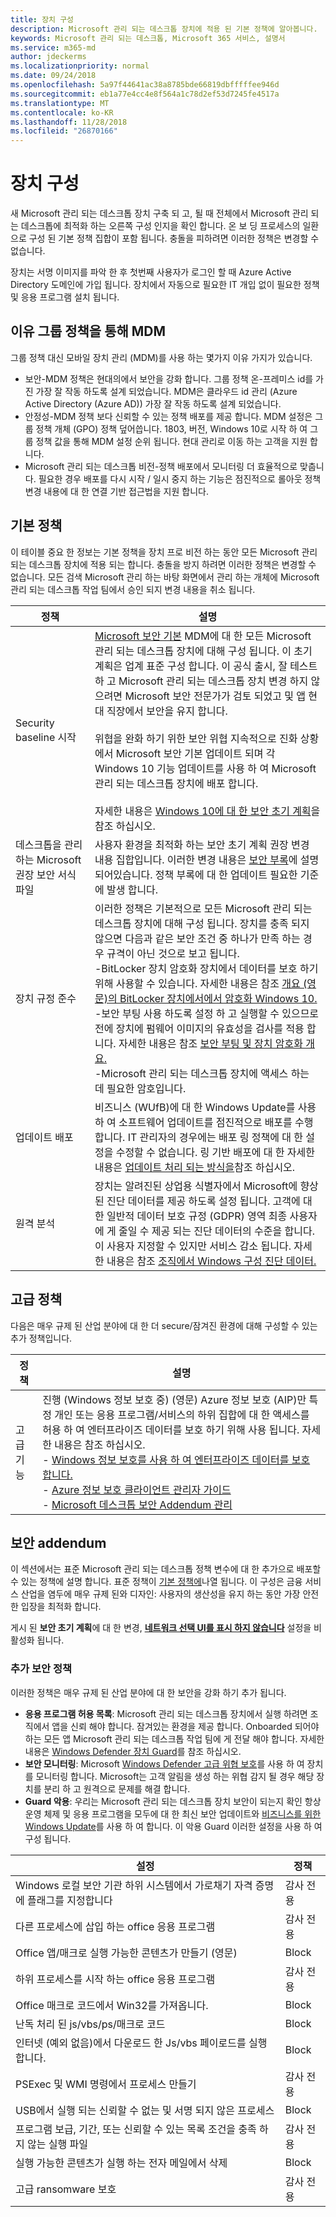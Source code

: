 ```yaml
---
title: 장치 구성
description: Microsoft 관리 되는 데스크톱 장치에 적용 된 기본 정책에 알아봅니다.
keywords: Microsoft 관리 되는 데스크톱, Microsoft 365 서비스, 설명서
ms.service: m365-md
author: jdeckerms
ms.localizationpriority: normal
ms.date: 09/24/2018
ms.openlocfilehash: 5a97f44641ac38a8785bde66819dbfffffee946d
ms.sourcegitcommit: eb1a77e4cc4e8f564a1c78d2ef53d7245fe4517a
ms.translationtype: MT
ms.contentlocale: ko-KR
ms.lasthandoff: 11/28/2018
ms.locfileid: "26870166"
---
```

# <a name="device-configuration"></a>장치 구성


<!--This topic is the target for a "Learn more" link in the Enterprise Agreement (aka.ms/dev-config); do not delete.-->

<!-- Device configuration and Security Addendum-->

새 Microsoft 관리 되는 데스크톱 장치 구축 되 고, 될 때 전체에서 Microsoft 관리 되는 데스크톱에 최적화 하는 오른쪽 구성 인지을 확인 합니다. 온 보 딩 프로세스의 일환으로 구성 된 기본 정책 집합이 포함 됩니다. 충돌을 피하려면 이러한 정책은 변경할 수 없습니다. 

장치는 서명 이미지를 파악 한 후 첫번째 사용자가 로그인 할 때 Azure Active Directory 도메인에 가입 됩니다. 장치에서 자동으로 필요한 IT 개입 없이 필요한 정책 및 응용 프로그램 설치 됩니다.

## <a name="why-mdm-over-group-policy"></a>이유 그룹 정책을 통해 MDM

그룹 정책 대신 모바일 장치 관리 (MDM)를 사용 하는 몇가지 이유 가지가 있습니다.

- 보안-MDM 정책은 현대의에서 보안을 강화 합니다. 그룹 정책 온-프레미스 id를 가진 가장 잘 작동 하도록 설계 되었습니다. MDM은 클라우드 id 관리 (Azure Active Directory (Azure AD)) 가장 잘 작동 하도록 설계 되었습니다.
- 안정성-MDM 정책 보다 신뢰할 수 있는 정책 배포를 제공 합니다. MDM 설정은 그룹 정책 개체 (GPO) 정책 덮어씁니다. 1803, 버전, Windows 10로 시작 하 여 그룹 정책 값을 통해 MDM 설정 순위 됩니다. 현대 관리로 이동 하는 고객을 지원 합니다. 
- Microsoft 관리 되는 데스크톱 비전-정책 배포에서 모니터링 더 효율적으로 맞춥니다. 필요한 경우 배포를 다시 시작 / 일시 중지 하는 기능은 점진적으로 롤아웃 정책 변경 내용에 대 한 연결 기반 접근법을 지원 합니다.

## <a name="default-policies"></a>기본 정책

이 테이블 중요 한 정보는 기본 정책을 장치 프로 비전 하는 동안 모든 Microsoft 관리 되는 데스크톱 장치에 적용 되는 합니다. 충돌을 방지 하려면 이러한 정책은 변경할 수 없습니다. 모든 검색 Microsoft 관리 하는 바탕 화면에서 관리 하는 개체에 Microsoft 관리 되는 데스크톱 작업 팀에서 승인 되지 변경 내용을 취소 됩니다.

정책 | 설명
--- | ---
Security baseline 시작 | [Microsoft 보안 기본](https://docs.microsoft.com/windows/device-security/windows-security-baselines) MDM에 대 한 모든 Microsoft 관리 되는 데스크톱 장치에 대해 구성 됩니다. 이 초기 계획은 업계 표준 구성 합니다. 이 공식 출시, 잘 테스트 하 고 Microsoft 관리 되는 데스크톱 장치 변경 하지 않으려면 Microsoft 보안 전문가가 검토 되었고 및 앱 현대 직장에서 보안을 유지 합니다.<br><br>위협을 완화 하기 위한 보안 위협 지속적으로 진화 상황에서 Microsoft 보안 기본 업데이트 되며 각 Windows 10 기능 업데이트를 사용 하 여 Microsoft 관리 되는 데스크톱 장치에 배포 합니다.<br><br>자세한 내용은 [Windows 10에 대 한 보안 초기 계획](https://blogs.technet.microsoft.com/secguide/2017/10/18/security-baseline-for-windows-10-fall-creators-update-v1709-final/)을 참조 하십시오.
데스크톱을 관리 하는 Microsoft 권장 보안 서식 파일 | 사용자 환경을 최적화 하는 보안 초기 계획 권장 변경 내용 집합입니다.  이러한 변경 내용은 [보안 부록](#security-addendum)에 설명 되어있습니다. 정책 부록에 대 한 업데이트 필요한 기준에 발생 합니다.  
장치 규정 준수 | 이러한 정책은 기본적으로 모든 Microsoft 관리 되는 데스크톱 장치에 대해 구성 됩니다. 장치를 충족 되지 않으면 다음과 같은 보안 조건 중 하나가 만족 하는 경우 규격이 아닌 것으로 보고 됩니다.<br>-BitLocker 장치 암호화 장치에서 데이터를 보호 하기 위해 사용할 수 있습니다. 자세한 내용은 참조 [개요 (영문)의 BitLocker 장치에서에서 암호화 Windows 10.](https://docs.microsoft.com/windows/security/information-protection/bitlocker/bitlocker-device-encryption-overview-windows-10)<br>-보안 부팅 사용 하도록 설정 하 고 실행할 수 있으므로 전에 장치에 펌웨어 이미지의 유효성을 검사를 적용 합니다. 자세한 내용은 참조 [보안 부팅 및 장치 암호화 개요.](https://docs.microsoft.com/windows-hardware/drivers/bringup/secure-boot-and-device-encryption-overview)<br>-Microsoft 관리 되는 데스크톱 장치에 액세스 하는 데 필요한 암호입니다.
업데이트 배포 | 비즈니스 (WUfB)에 대 한 Windows Update를 사용 하 여 소프트웨어 업데이트를 점진적으로 배포를 수행 합니다. IT 관리자의 경우에는 배포 링 정책에 대 한 설정을 수정할 수 없습니다. 링 기반 배포에 대 한 자세한 내용은 [업데이트 처리 되는 방식을](../working-with-managed-desktop/updates.md)참조 하십시오.
원격 분석 | 장치는 알려진된 상업용 식별자에서 Microsoft에 향상 된 진단 데이터를 제공 하도록 설정 됩니다. 고객에 대 한 일반적 데이터 보호 규정 (GDPR) 영역 최종 사용자에 게 줄일 수 제공 되는 진단 데이터의 수준을 합니다. 이 사용자 지정할 수 있지만 서비스 감소 됩니다. 자세한 내용은 참조 [조직에서 Windows 구성 진단 데이터.](https://docs.microsoft.com/windows/privacy/configure-windows-diagnostic-data-in-your-organization#enhanced-level)

## <a name="advanced-policies"></a>고급 정책

 다음은 매우 규제 된 산업 분야에 대 한 더 secure/잠겨진 환경에 대해 구성할 수 있는 추가 정책입니다.

 정책 | 설명
 --- | ---
 고급 기능 | 진행 (Windows 정보 보호 중) (영문) Azure 정보 보호 (AIP)만 특정 개인 또는 응용 프로그램/서비스의 하위 집합에 대 한 액세스를 허용 하 여 엔터프라이즈 데이터를 보호 하기 위해 사용 됩니다. 자세한 내용은 참조 하십시오.<br>- [Windows 정보 보호를 사용 하 여 엔터프라이즈 데이터를 보호 합니다.](https://docs.microsoft.com/windows/threat-protection/windows-information-protection/protect-enterprise-data-using-wip)<br>- [Azure 정보 보호 클라이언트 관리자 가이드](https://docs.microsoft.com/information-protection/rms-client/client-admin-guide)<br>- [Microsoft 데스크톱 보안 Addendum 관리](#security-addendum)

 ## <a name="security-addendum"></a>보안 addendum

 이 섹션에서는 표준 Microsoft 관리 되는 데스크톱 정책 변수에 대 한 추가으로 배포할 수 있는 정책에 설명 합니다. 표준 정책이 [기본 정책에](#default-policies)나열 됩니다. 이 구성은 금융 서비스 산업을 염두에 매우 규제 된와 디자인: 사용자의 생산성을 유지 하는 동안 가장 안전한 입장을 최적화 합니다.

게시 된 **보안 초기 계획**에 대 한 변경, [**네트워크 선택 UI를 표시 하지 않습니다**](https://docs.microsoft.com/windows/client-management/mdm/policy-csp-windowslogon#windowslogon-dontdisplaynetworkselectionui) 설정을 비활성화 됩니다.

 ### <a name="additional-security-policies"></a>추가 보안 정책

 이러한 정책은 매우 규제 된 산업 분야에 대 한 보안을 강화 하기 추가 됩니다. 
 - **응용 프로그램 허용 목록**: Microsoft 관리 되는 데스크톱 장치에서 실행 하려면 조직에서 앱을 신뢰 해야 합니다. 잠겨있는 환경을 제공 합니다. Onboarded 되어야 하는 모든 앱 Microsoft 관리 되는 데스크톱 작업 팀에 게 전달 해야 합니다. 자세한 내용은 [Windows Defender 장치 Guard](https://docs.microsoft.com/windows/device-security/device-guard/device-guard-deployment-guide)를 참조 하십시오.
 - **보안 모니터링**: Microsoft [Windows Defender 고급 위협 보호](https://docs.microsoft.com/windows/security/threat-protection/windows-defender-atp/windows-defender-advanced-threat-protection)를 사용 하 여 장치를 모니터링 합니다. Microsoft는 고객 알림을 생성 하는 위협 감지 될 경우 해당 장치를 분리 하 고 원격으로 문제를 해결 합니다. 
 - **Guard 악용**: 우리는 Microsoft 관리 되는 데스크톱 장치 보안이 되는지 확인 항상 운영 체제 및 응용 프로그램을 모두에 대 한 최신 보안 업데이트와 [비즈니스를 위한 Windows Update](https://docs.microsoft.com/windows/deployment/update/waas-manage-updates-wufb)를 사용 하 여 합니다. 이 악용 Guard 이러한 설정을 사용 하 여 구성 됩니다.

 설정 | 정책
 --- | ---
 Windows 로컬 보안 기관 하위 시스템에서 가로채기 자격 증명에 플래그를 지정합니다 | 감사 전용
 다른 프로세스에 삽입 하는 office 응용 프로그램 | 감사 전용
 Office 앱/매크로 실행 가능한 콘텐츠가 만들기 (영문) | Block
 하위 프로세스를 시작 하는 office 응용 프로그램 | 감사 전용
 Office 매크로 코드에서 Win32를 가져옵니다. | Block
 난독 처리 된 js/vbs/ps/매크로 코드 | Block
 인터넷 (예외 없음)에서 다운로드 한 Js/vbs 페이로드를 실행 합니다. | Block
 PSExec 및 WMI 명령에서 프로세스 만들기 | 감사 전용
 USB에서 실행 되는 신뢰할 수 없는 및 서명 되지 않은 프로세스 | Block
 프로그램 보급, 기간, 또는 신뢰할 수 있는 목록 조건을 충족 하지 않는 실행 파일 | 감사 전용
 실행 가능한 콘텐츠가 실행 하는 전자 메일에서 삭제 | Block
 고급 ransomware 보호 | 감사 전용









